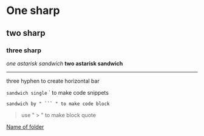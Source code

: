 # One sharp
## two sharp
### three sharp

*one astarisk sandwich*
**two astarisk sandwich**

---
three hyphen to create horizontal bar

`sandwich single` ` to make code snippets

```
sandwich by " ``` " to make code block
```

> use " > " to make block quote

[<text>](<link>)
[Name of folder](www...)

